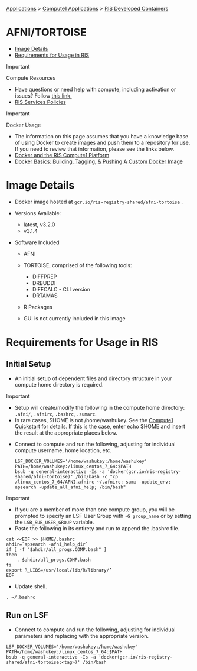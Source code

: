 
[Applications](../../../Applications.md) > [Compute1 Applications](../../Compute1%20Applications.md) > [RIS Developed Containers](../RIS%20Developed%20Containers.md)

# AFNI/TORTOISE

- [Image Details](#image-details)
- [Requirements for Usage in RIS](#requirements-for-usage-in-ris)

> [!IMPORTANT]
> Compute Resources
>
> - Have questions or need help with compute, including activation or issues? Follow [this link.](https://washu.atlassian.net/servicedesk/customer/portal/2/group/6/create/43)
> - [RIS Services Policies](../../../RIS%20Services%20Policies.md)

> [!IMPORTANT]
> Docker Usage
>
> - The information on this page assumes that you have a knowledge base of using Docker to create images and push them to a repository for use. If you need to review that information, please see the links below.
> - [Docker and the RIS Compute1 Platform](../../../Compute1/Docker%20and%20the%20RIS%20Compute1%20Platform.md)
> - [Docker Basics: Building, Tagging, & Pushing A Custom Docker Image](../../../Docker/Docker%20Basics_%20Building,%20Tagging,%20&%20Pushing%20A%20Custom%20Docker%20Image.md)

# Image Details

- Docker image hosted at `gcr.io/ris-registry-shared/afni-tortoise` .
- Versions Available:

  - latest, v3.2.0
  - v3.1.4
- Software Included

  - AFNI
  - TORTOISE, comprised of the following tools:

    - DIFFPREP
    - DRBUDDI
    - DIFFCALC - CLI version
    - DRTAMAS
  - R Packages
  - GUI is not currently included in this image

# Requirements for Usage in RIS

## Initial Setup

- An initial setup of dependent files and directory structure in your compute home directory is required.

> [!IMPORTANT]
> - Setup will create/modify the following in the compute home directory: `.afni/`, `.afnirc`, `.bashrc`, `.sumarc`.
> - In rare cases, $HOME is not /home/washukey. See the [Compute1 Quickstart](../../../Compute1/Compute1%20Quickstart.md) for details. If this is the case, enter echo $HOME and insert the result at the appropriate places below.

- Connect to compute and run the following, adjusting for individual compute username, home location, etc.

  ```
  LSF_DOCKER_VOLUMES='/home/washukey:/home/washukey' PATH=/home/washukey:/linux_centos_7_64:$PATH
  bsub -q general-interactive -Is -a 'docker(gcr.io/ris-registry-shared/afni-tortoise)' /bin/bash -c "cp /linux_centos_7_64/AFNI.afnirc ~/.afnirc; suma -update_env; apsearch -update_all_afni_help; /bin/bash"
  ```

> [!IMPORTANT]
> - If you are a member of more than one compute group, you will be prompted to specify an LSF User Group with `-G group_name` or by setting the `LSB_SUB_USER_GROUP` variable.
> - Paste the following in its entirety and run to append the .bashrc file.

```
cat <<EOF >> $HOME/.bashrc
ahdir=`apsearch -afni_help_dir`
if [ -f "$ahdir/all_progs.COMP.bash" ]
then
    . $ahdir/all_progs.COMP.bash
fi
export R_LIBS=/usr/local/lib/R/library/’
EOF
```

- Update shell.

```
. ~/.bashrc
```

## Run on LSF

- Connect to compute and run the following, adjusting for individual parameters and replacing <tag> with the appropriate version.

```
LSF_DOCKER_VOLUMES='/home/washukey:/home/washukey' PATH=/home/washukey:/linux_centos_7_64:$PATH
bsub -q general-interactive -Is -a 'docker(gcr.io/ris-registry-shared/afni-tortoise:<tag>)' /bin/bash
```
